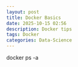 ```yaml
---
layout: post
title: Docker Basics
date: 2025-10-15 02:56
description: Docker tips
tags: Docker
categories: Data-Science
---
```

docker ps -a
